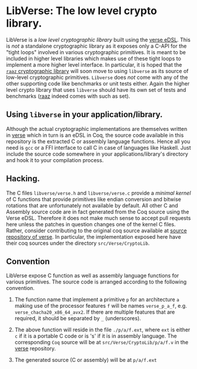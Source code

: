 # LibVerse: The low level crypto library.

LibVerse is a _low level cryptographic library_ built using the [verse
eDSL][verse]. This is *not* a standalone cryptographic library as it
exposes only a C-API for the "tight loops" involved in various
cryptographic primitives. It is meant to be included in higher level
libraries which makes use of these tight loops to implement a more
higher level interface.  In particular, it is hoped that the [`raaz`
cryptographic library][raaz] will soon move to using `libverse` as its
source of low-level cryptographic primitives. `Libverse` does *not*
come with any of the other supporting code like benchmarks or unit
tests either. Again the higher level crypto library that uses
`libverse` should have its own set of tests and benchmarks ([raaz]
indeed comes with such as set).


## Using `libverse` in your application/library.

Although the actual cryptographic implementations are themselves
written in [verse] which in turn is an eDSL in Coq, the source code
available in this repository is the extracted C or assembly language
functions. Hence all you need is `gcc` or a FFI interface to call C in
case of languages like Haskell. Just include the source code somewhere
in your applications/library's directory and hook it to your
compilation process.

## Hacking.

The C files `libverse/verse.h` and `libverse/verse.c` provide a
_minimal kernel_ of C functions that provide primitives like endian
conversion and bitwise rotations that are unfortunately not available
by default. All other C and Assembly source code are in fact generated
from the Coq source using the Verse eDSL. Therefore it does not make
much sense to accept pull requests here unless the patches in question
changes one of the kernel C files. Rather, consider contributing to
the original coq source available at [source repository of
verse][verse]. In particular, the implementation exposed here have
their coq sources under the directory `src/Verse/CryptoLib`.

## Convention


LibVerse expose C function as well as assembly language functions for
various primitives. The source code is arranged according to the
following convention.

1. The function name that implement a primitive `p` for an
   architecture `a` making use of the processor features `f` will be
   names `verse_p_a_f`, e.g. `verse_chacha20_x86_64_avx2`. If there
   are multiple features that are required, it should be separated by
   `_` (underscores).

2. The above function will reside in the file `./p/a/f.ext`, where
   `ext` is either `c` if it is a portable C code or is 's' if it is
   in assembly language. The corresponding `Coq` source will be at
   `src/Verse/CryptoLib/p/a/f.v` in the [verse] repository.

3. The generated source (C or assembly) will be at
   `p/a/f.ext`

[raaz]: <https://github.com/raaz-crypto/raaz> "The Raaz cryptographic library"
[verse]: <https://github.com/raaz-crypto/verse-coq> "The Verse eDSL for cryptographic primitives"
